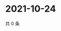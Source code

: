 # 2021-10-24

共 0 条

<!-- BEGIN -->
<!-- 最后更新时间 Sun Oct 24 2021 15:14:35 GMT+0800 (China Standard Time) -->

<!-- END -->

